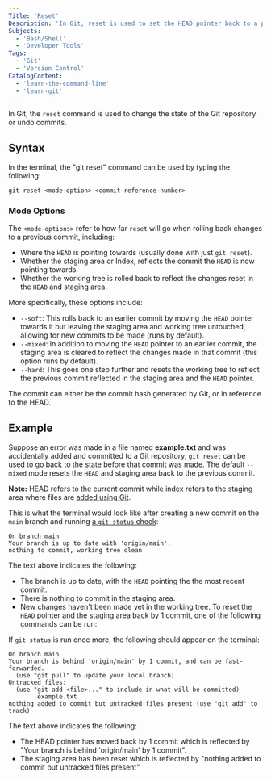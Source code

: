 ```yaml
---
Title: 'Reset'
Description: 'In Git, reset is used to set the HEAD pointer back to a previous commit and optionally undo staged changes and the working tree.'
Subjects:
  - 'Bash/Shell'
  - 'Developer Tools'
Tags:
  - 'Git'
  - 'Version Control'
CatalogContent:
  - 'learn-the-command-line'
  - 'learn-git'
---
```


In Git, the `reset` command is used to change the state of the Git repository or undo commits.

## Syntax

In the terminal, the "git reset" command can be used by typing the following:

```pseudo
git reset <mode-option> <commit-reference-number>
```

### Mode Options

The `<mode-options>` refer to how far `reset` will go when rolling back changes to a previous commit, including:

- Where the `HEAD` is pointing towards (usually done with just `git reset`).
- Whether the staging area or Index, reflects the commit the `HEAD` is now pointing towards.
- Whether the working tree is rolled back to reflect the changes reset in the `HEAD` and staging area.

More specifically, these options include:

- `--soft`: This rolls back to an earlier commit by moving the `HEAD` pointer towards it but leaving the staging area and working tree untouched, allowing for new commits to be made (runs by default).
- `--mixed`: In addition to moving the `HEAD` pointer to an earlier commit, the staging area is cleared to reflect the changes made in that commit (this option runs by default).
- `--hard`: This goes one step further and resets the working tree to reflect the previous commit reflected in the staging area and the `HEAD` pointer.

The commit can either be the commit hash generated by Git, or in reference to the HEAD.

## Example

Suppose an error was made in a file named **example.txt** and was accidentally added and committed to a Git repository, `git reset` can be used to go back to the state before that commit was made. The default `--mixed` mode resets the `HEAD` and staging area back to the previous commit.

**Note:** HEAD refers to the current commit while index refers to the staging area where files are [added using Git](https://www.codecademy.com/resources/docs/git/add).

This is what the terminal would look like after creating a new commit on the `main` branch and running [a `git status` check](https://www.codecademy.com/resources/docs/git/status):

```
On branch main
Your branch is up to date with 'origin/main'.
nothing to commit, working tree clean
```

The text above indicates the following:
- The branch is up to date, with the `HEAD` pointing the the most recent commit.
- There is nothing to commit in the staging area.
- New changes haven't been made yet in the working tree.
To reset the `HEAD` pointer and the staging area back by 1 commit, one of the following commands can be run:

If `git status` is run once more, the following should appear on the terminal:

```
On branch main
Your branch is behind 'origin/main' by 1 commit, and can be fast-forwarded.
  (use "git pull" to update your local branch)
Untracked files:
  (use "git add <file>..." to include in what will be committed)
        example.txt
nothing added to commit but untracked files present (use "git add" to track)
```
The text above indicates the following:
- The HEAD pointer has moved back by 1 commit which is reflected by "Your branch is behind 'origin/main' by 1 commit".
- The staging area has been reset which is reflected by "nothing added to commit but untracked files present"
